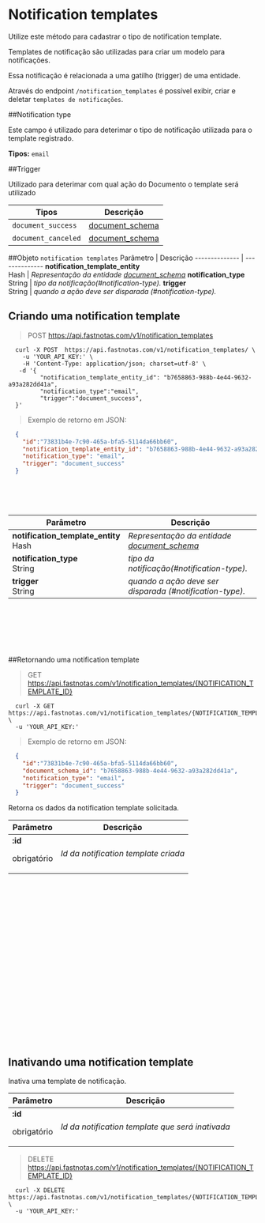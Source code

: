 # Notification templates

  Utilize este método para cadastrar o tipo de notification template.
  
  Templates de notificação são utilizadas para criar um modelo para notificações.

  Essa notificação é relacionada a uma gatilho (trigger) de uma entidade.

  Através do endpoint `/notification_templates` é possível exibir, criar e deletar `templates de notificações`.

##Notification type

  Este campo é utilizado para deterimar o tipo de notificação utilizada para o template registrado.
    
  **Tipos:** `email`

##Trigger

  Utilizado para deterimar com qual ação do Documento o template será utilizado 

 
   Tipos | Descrição
    -------------- | --------------
   `document_success` | [document_schema](#document-schemas) 
   `document_canceled` | [document_schema](#document-schemas)

##Objeto `notification templates`
  Parâmetro | Descrição
  -------------- | --------------
  **notification_template_entity** <br> Hash | *Representação da entidade [document_schema](#document-schemas)*
  **notification_type**  <br> String | *tipo da notificação(#notification-type).*
  **trigger**  <br> String | *quando a ação deve ser disparada (#notification-type).*

## Criando uma notification template

  > POST https://api.fastnotas.com/v1/notification_templates

  ```shell
    curl -X POST  https://api.fastnotas.com/v1/notification_templates/ \
      -u 'YOUR_API_KEY:' \
      -H 'Content-Type: application/json; charset=utf-8' \
     -d '{
           "notification_template_entity_id": "b7658863-988b-4e44-9632-a93a282dd41a",
           "notification_type":"email",
           "trigger":"document_success",
    }'
  ```
  > Exemplo de retorno em JSON:

  ```json
    {
      "id":"73831b4e-7c90-465a-bfa5-5114da66bb60",
      "notification_template_entity_id": "b7658863-988b-4e44-9632-a93a282dd41a",
      "notification_type": "email",
      "trigger": "document_success"
    }
  ```




  <br> <br> <br>

  Parâmetro |  Descrição
 -------------- | --------------
   **notification_template_entity** <br> Hash | *Representação da entidade [document_schema](#document-schemas)*
   **notification_type**  <br> String | *tipo da notificação(#notification-type).*
   **trigger**  <br> String | *quando a ação deve ser disparada (#notification-type).*
   
  <br> <br> <br> <br> <br>

##Retornando uma notification template

  > GET https://api.fastnotas.com/v1/notification_templates/{NOTIFICATION_TEMPLATE_ID}

  ```shell
    curl -X GET https://api.fastnotas.com/v1/notification_templates/{NOTIFICATION_TEMPLATE_ID} \
    -u 'YOUR_API_KEY:'
  ```
  > Exemplo de retorno em JSON:

  ```json
    {
      "id":"73831b4e-7c90-465a-bfa5-5114da66bb60",
      "document_schema_id": "b7658863-988b-4e44-9632-a93a282dd41a",
      "notification_type": "email",
      "trigger": "document_success"
    }
  ```

  Retorna os dados da notification template solicitada.

  Parâmetro | Descrição
 -------------- | --------------
  **:id** <br> <p>obrigatório</p> | *Id da notification template criada*


<br> <br> <br> <br> <br> <br> <br> <br> <br> <br> <br>
<br> <br> <br> <br> <br> <br> <br> <br>


## Inativando uma notification template

Inativa uma template de notificação.

  Parâmetro | Descrição
 -------------- | --------------
  **:id** <br> <p>obrigatório</p> | *Id da notification template que será inativada*

  > DELETE https://api.fastnotas.com/v1/notification_templates/{NOTIFICATION_TEMPLATE_ID}

  ```shell
    curl -X DELETE https://api.fastnotas.com/v1/notification_templates/{NOTIFICATION_TEMPLATE_ID} \
    -u 'YOUR_API_KEY:'
  ```
